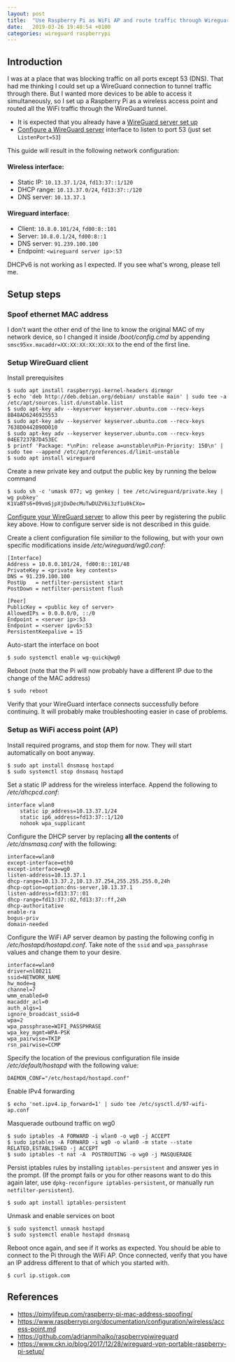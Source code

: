 ```yaml
---
layout: post
title:  "Use Raspberry Pi as WiFi AP and route traffic through Wireguard (port 53)"
date:   2019-03-26 19:48:54 +0100
categories: wireguard raspberrypi
---
```


## Introduction

I was at a place that was blocking traffic on all ports except 53 (DNS). That
had me thinking I could set up a WireGuard connection to tunnel traffic through
there. But I wanted more devices to be able to access it simultaneously, so I
set up a Raspberry Pi as a wireless access point and routed all the WiFi traffic
through the WireGuard tunnel.

- It is expected that you already have a [WireGuard server set up][1]
- [Configure a WireGuard server][1] interface to listen to port 53 (just set `ListenPort=53`)

This guide will result in the following network configuration:

#### Wireless interface:

- Static IP: `10.13.37.1/24`, `fd13:37::1/120`
- DHCP range: `10.13.37.0/24`, `fd13:37::/120`
- DNS server: `10.13.37.1`

#### Wireguard interface:

- Client: `10.8.0.101/24`, `fd00:8::101`
- Server: `10.8.0.1/24`, `fd00:8::1`
- DNS server: `91.239.100.100`
- Endpoint: `<wireguard server ip>:53`

DHCPv6 is not working as I expected. If you see what's wrong, please tell me.

## Setup steps
### Spoof ethernet MAC address

I don't want the other end of the line to know the original MAC of my network
device, so I changed it inside */boot/config.cmd* by appending
`smsc95xx.macaddr=XX:XX:XX:XX:XX:XX` to the end of the first line.

### Setup WireGuard client

Install prerequisites

```
$ sudo apt install raspberrypi-kernel-headers dirmngr
$ echo 'deb http://deb.debian.org/debian/ unstable main' | sudo tee -a /etc/apt/sources.list.d/unstable.list
$ sudo apt-key adv --keyserver keyserver.ubuntu.com --recv-keys 8B48AD6246925553
$ sudo apt-key adv --keyserver keyserver.ubuntu.com --recv-keys 7638D0442B90D010
$ sudo apt-key adv --keyserver keyserver.ubuntu.com --recv-keys 04EE7237B7D453EC
$ printf 'Package: *\nPin: release a=unstable\nPin-Priority: 150\n' | sudo tee --append /etc/apt/preferences.d/limit-unstable
$ sudo apt install wireguard
```

Create a new private key and output the public key by running the below command

```
$ sudo sh -c 'umask 077; wg genkey | tee /etc/wireguard/private.key | wg pubkey'
K1VaBTs6+09vmSjpXjDxDecMuTwDUZV6i3zf1u0kCXo=
```

[Configure your WireGuard server][1] to allow this peer by registering the
public key above. How to configure server side is not described in this guide.

Create a client configuration file *similiar* to the following, but with your
own specific modifications inside */etc/wireguard/wg0.conf*:

```
[Interface]
Address = 10.8.0.101/24, fd00:8::101/48
PrivateKey = <private key contents>
DNS = 91.239.100.100
PostUp   = netfilter-persistent start
PostDown = netfilter-persistent flush

[Peer]
PublicKey = <public key of server>
AllowedIPs = 0.0.0.0/0, ::/0
Endpoint = <server ip>:53
Endpoint = <server ipv6>:53
PersistentKeepalive = 15
```

Auto-start the interface on boot

```
$ sudo systemctl enable wg-quick@wg0
```

Reboot (note that the Pi will now probably have a different IP due to the change of the MAC address)

```
$ sudo reboot
```

Verify that your WireGuard interface connects successfully before continuing.
It will probably make troubleshooting easier in case of problems.

### Setup as WiFi access point (AP)

Install required programs, and stop them for now. They will start automatically
on boot anyway.

```
$ sudo apt install dnsmasq hostapd
$ sudo systemctl stop dnsmasq hostapd
```

Set a static IP address for the wireless interface.
Append the following to */etc/dhcpcd.conf*:

```
interface wlan0
    static ip_address=10.13.37.1/24
    static ip6_address=fd13:37::1/120
    nohook wpa_supplicant
```

Configure the DHCP server by replacing **all the contents** of */etc/dnsmasq.conf*
with the following:

```
interface=wlan0
except-interface=eth0
except-interface=wg0
listen-address=10.13.37.1
dhcp-range=10.13.37.2,10.13.37.254,255.255.255.0,24h
dhcp-option=option:dns-server,10.13.37.1
listen-address=fd13:37::01
dhcp-range=fd13:37::02,fd13:37::ff,24h
dhcp-authoritative
enable-ra
bogus-priv
domain-needed
```

Configure the WiFi AP server deamon by pasting the following config in
*/etc/hostapd/hostapd.conf*. Take note of the `ssid` and `wpa_passphrase`
values and change them to your desire.

```
interface=wlan0
driver=nl80211
ssid=NETWORK_NAME
hw_mode=g
channel=7
wmm_enabled=0
macaddr_acl=0
auth_algs=1
ignore_broadcast_ssid=0
wpa=2
wpa_passphrase=WIFI_PASSPHRASE
wpa_key_mgmt=WPA-PSK
wpa_pairwise=TKIP
rsn_pairwise=CCMP
```

Specify the location of the previous configuration file inside
*/etc/default/hostapd* with the following value:

```
DAEMON_CONF="/etc/hostapd/hostapd.conf"
```

Enable IPv4 forwarding

```
$ echo 'net.ipv4.ip_forward=1' | sudo tee /etc/sysctl.d/97-wifi-ap.conf
```

Masquerade outbound traffic on wg0

```
$ sudo iptables -A FORWARD -i wlan0 -o wg0 -j ACCEPT
$ sudo iptables -A FORWARD -i wg0 -o wlan0 -m state --state RELATED,ESTABLISHED -j ACCEPT
$ sudo iptables -t nat -A  POSTROUTING -o wg0 -j MASQUERADE
```

Persist iptables rules by installing `iptables-persistent` and answer yes
in the prompt. (If the prompt fails or you for other reasons want to do
this again later, use `dpkg-reconfigure iptables-persistent`, or manually
run `netfilter-persistent`).

```
$ sudo apt install iptables-persistent
```

Unmask and enable services on boot

```
$ sudo systemctl unmask hostapd
$ sudo systemctl enable hostapd dnsmasq
```

Reboot once again, and see if it works as expected. You should be able to connect
to the Pi through the WiFi AP. Once connected, verify that you have an IP address
different to that of which you started with.

```
$ curl ip.stigok.com
```

## References
- https://pimylifeup.com/raspberry-pi-mac-address-spoofing/
- https://www.raspberrypi.org/documentation/configuration/wireless/access-point.md
- https://github.com/adrianmihalko/raspberrypiwireguard
- https://www.ckn.io/blog/2017/12/28/wireguard-vpn-portable-raspberry-pi-setup/

[1]: https://blog.stigok.com/2018/10/08/wireguard-vpn-server-on-centos-7.html
